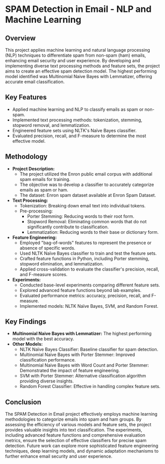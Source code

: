 # SPAM Detection in Email - NLP and Machine Learning

## Overview
This project applies machine learning and natural language processing (NLP) techniques to differentiate spam from non-spam (ham) emails, enhancing email security and user experience. By developing and implementing diverse text processing methods and feature sets, the project aims to create an effective spam detection model. The highest performing model identified was Multinomial Naive Bayes with Lemmatizer, offering accurate email classification.

## Key Features
* Applied machine learning and NLP to classify emails as spam or non-spam.
* Implemented text processing methods: tokenization, stemming, stopword removal, and lemmatization.
* Engineered feature sets using NLTK's Naïve Bayes classifier.
* Evaluated precision, recall, and F-measure to determine the most effective model.

## Methodology
* **Project Description:**
    * The project utilized the Enron public email corpus with additional spam emails for training.
    * The objective was to develop a classifier to accurately categorize emails as spam or ham.
    * The dataset: Enron spam dataset available at Enron Spam Dataset.
* **Text Processing:**
    * Tokenization: Breaking down email text into individual tokens.
    * Pre-processing:
        * Porter Stemming: Reducing words to their root form.
        * Stopword Removal: Eliminating common words that do not significantly contribute to classification.
        * Lemmatization: Reducing words to their base or dictionary form.
* **Feature Engineering:**
    * Employed "bag-of-words" features to represent the presence or absence of specific words.
    * Used NLTK Naïve Bayes classifier to train and test the feature sets.
    * Crafted feature functions in Python, including Porter stemming, stopword elimination, and lemmatization.
    * Applied cross-validation to evaluate the classifier's precision, recall, and F-measure scores.
* **Experiments:**
    * Conducted base-level experiments comparing different feature sets.
    * Explored advanced feature functions beyond lab examples.
    * Evaluated performance metrics: accuracy, precision, recall, and F-measure.
    * Implemented models: NLTK Naïve Bayes, SVM, and Random Forest.

## Key Findings
* **Multinomial Naive Bayes with Lemmatizer:** The highest performing model with the best accuracy.
* **Other Models:**
    * NLTK Naïve Bayes Classifier: Baseline classifier for spam detection.
    * Multinomial Naive Bayes with Porter Stemmer: Improved classification performance.
    * Multinomial Naive Bayes with Word Count and Porter Stemmer: Demonstrated the impact of feature engineering.
    * SVM with Porter Stemmer: Alternative classification algorithm providing diverse insights.
    * Random Forest Classifier: Effective in handling complex feature sets.

## Conclusion
The SPAM Detection in Email project effectively employs machine learning methodologies to categorize emails into spam and ham groups. By assessing the efficiency of various models and feature sets, the project provides valuable insights into text classification. The experiments, including advanced feature functions and comprehensive evaluation metrics, ensure the selection of effective classifiers for precise spam detection. Future work can explore more sophisticated feature engineering techniques, deep learning models, and dynamic adaptation mechanisms to further enhance email security and user experience.
